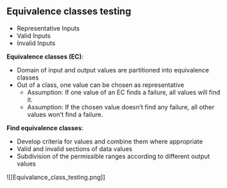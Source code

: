 ## Equivalence classes testing
- Representative Inputs
- Valid Inputs
- Invalid Inputs


**Equivalence classes (EC)**:
- Domain of input and output values are partitioned into equivalence classes
- Out of a class, one value can be chosen as representative
	- Assumption: If one value of an EC finds a failure, all values will find it.
	- Assumption: If the chosen value doesn’t find any failure, all other values won’t find a failure.

**Find equivalence classes**:
- Develop criteria for values and combine them where appropriate
- Valid and invalid sections of data values
- Subdivision of the permissible ranges according to different output values

![[Equivalance_class_testing.png]]